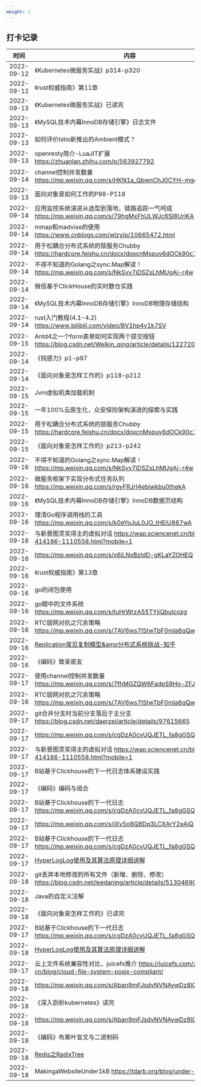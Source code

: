```yaml
---
weight: 1
---
```


## 打卡记录
| 时间  |  内容  |
| ---- | ---- |
| 2022-09-12 |《Kubernetes微服务实战》p314-p320|
| 2022-09-12 |《rust权威指南》第11章|
| 2022-09-13 |《Kubernetes微服务实战》已读完|
| 2022-09-13 |《MySQL技术内幕InnoDB存储引擎》日志文件|
| 2022-09-13 |如何评价Istio新推出的Ambient模式？|
| 2022-09-13 |openresty简介-LuaJIT扩展 https://zhuanlan.zhihu.com/p/563927792|
| 2022-09-14 |channel控制并发数量 https://mp.weixin.qq.com/s/HKN1a_QbwnChJ0CYH-mgqQ|
| 2022-09-13 |面向对象是如何工作的P98-P118|
| 2022-09-14 |应用监控系统演进从选型到落地，链路追踪一气呵成 https://mp.weixin.qq.com/s/79hgMxFhULWJc6Sl8UriKA|
| 2022-09-14 |mmap和madvise的使用 https://www.cnblogs.com/wlzy/p/10665472.html|
| 2022-09-14 |用于松耦合分布式系统的锁服务Chubby https://hardcore.feishu.cn/docx/doxcnMspuv6dOCk90c1qzlP6Cqb|
| 2022-09-14 |不得不知道的Golang之sync.Map解读！ https://mp.weixin.qq.com/s/NkSyv7iDSZsLhMUgAi-r4w|
| 2022-09-14 |微信基于ClickHouse的实时数仓实践|
| 2022-09-14 |《MySQL技术内幕InnoDB存储引擎》InnoDB物理存储结构|
| 2022-09-14 |rust入门教程(4.1-4.2) https://www.bilibili.com/video/BV1hp4y1k7SV|
| 2022-09-15 |Antd4之一个form表单如何实现两个提交按钮 https://blog.csdn.net/Welkin_qing/article/details/122720049|
| 2022-09-14 |《钝感力》p1-p97|
| 2022-09-14 |《面向对象是怎样工作的》p118-p212|
| 2022-09-15 |Jvm虚拟机类加载机制|
| 2022-09-15 |一年100%云原生化，众安保险架构演进的探索与实践|
| 2022-09-15 |用于松耦合分布式系统的锁服务Chubby https://hardcore.feishu.cn/docx/doxcnMspuv6dOCk90c1qzlP6Cqb|
| 2022-09-15 |《面向对象是怎样工作的》p213-p242|
| 2022-09-16 |不得不知道的Golang之sync.Map解读！ https://mp.weixin.qq.com/s/NkSyv7iDSZsLhMUgAi-r4w|
| 2022-09-16 |微服务框架下实现分布式任务队列 https://mp.weixin.qq.com/s/rgyFRJrI4ebiwkbu0thekA|
| 2022-09-16 |《MySQL技术内幕InnoDB存储引擎》InnoDB数据页结构|
| 2022-09-16 |理清Go程序调用栈的工具 https://mp.weixin.qq.com/s/k0eYoJuL0JO_tHEiU887wA|
| 2022-09-16 |与新晋图灵奖得主的虚拟对话 https://wap.sciencenet.cn/blog-414166-1110558.html?mobile=1|
| 2022-09-16 |https://mp.weixin.qq.com/s/x6iLNxBzIdD-gKLaYZOHEQ|
| 2022-09-16 |《rust权威指南》第13章|
| 2022-09-16 |go的闭包使用|
| 2022-09-16 |go眼中的文件系统 https://mp.weixin.qq.com/s/tuHrWrzA55TYjiQbuIcozg|
| 2022-09-16 |RTC弱网对抗之冗余策略 https://mp.weixin.qq.com/s/7AV6ws7IStwTbF0mla6qQw|
| 2022-09-16 |[Replication常见复制模型&amp分布式系统挑战-知乎]( https://zhuanlan.zhihu.com/p/560247600)|
| 2022-09-16 |《编码》致亲密友|
| 2022-09-17 |使用channel控制并发数量 https://mp.weixin.qq.com/s/7fhMGZQW6FadpS8Ho-ZFJQ|
| 2022-09-16 |RTC弱网对抗之冗余策略 https://mp.weixin.qq.com/s/7AV6ws7IStwTbF0mla6qQw|
| 2022-09-17 |git合并分支时当前分支落后于主分支 https://blog.csdn.net/daerzei/article/details/97615665|
| 2022-09-17 |https://mp.weixin.qq.com/s/cgDzA0cvUQJETL_fa8gGSQ|
| 2022-09-17 |与新晋图灵奖得主的虚拟对话 https://wap.sciencenet.cn/blog-414166-1110558.html?mobile=1|
| 2022-09-17 |B站基于Clickhouse的下一代日志体系建设实践|
| 2022-09-17 |《编码》编码与组合|
| 2022-09-17 |B站基于Clickhouse的下一代日志 https://mp.weixin.qq.com/s/cgDzA0cvUQJETL_fa8gGSQ|
| 2022-09-17 |https://mp.weixin.qq.com/s/iXv5o8Q8Dq3LCXArY2eAiQ|
| 2022-09-17 |B站基于Clickhouse的下一代日志 https://mp.weixin.qq.com/s/cgDzA0cvUQJETL_fa8gGSQ|
| 2022-09-17 |[HyperLogLog使用及其算法原理详细讲解]( https://blog.csdn.net/qq_41125219/article/details/119776824)|
| 2022-09-18 |git丢弃本地修改的所有文件（新增、删除、修改） https://blog.csdn.net/leedaning/article/details/51304690|
| 2022-09-18 |Java的自定义注解|
| 2022-09-18 |《面向对象是怎样工作的》已读完|
| 2022-09-17 |B站基于Clickhouse的下一代日志 https://mp.weixin.qq.com/s/cgDzA0cvUQJETL_fa8gGSQ|
| 2022-09-18 |[HyperLogLog使用及其算法原理详细讲解]( https://blog.csdn.net/qq_41125219/article/details/119776824)|
| 2022-09-17 |云上文件系统兼容性对比，juicefs推介 https://juicefs.com/zh-cn/blog/cloud-file-system-posix-compliant/|
| 2022-09-18 |https://mp.weixin.qq.com/s/Aban9mFJsdvNVNAywDz8lQ|
| 2022-09-18 |《深入剖析kubernetes》读完|
| 2022-09-18 |https://mp.weixin.qq.com/s/Aban9mFJsdvNVNAywDz8lQ|
| 2022-09-18 |《编码》布莱叶盲文与二进制码|
| 2022-09-18 |[Redis之RadixTree]( https://www.cnblogs.com/bruceChan0018/p/15826218.html)|
| 2022-09-18 |MakingaWebsiteUnder1kB https://tdarb.org/blog/under-1kb.html|
